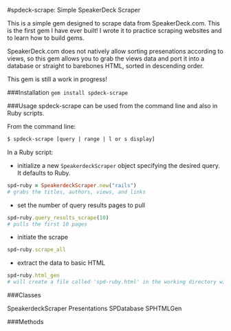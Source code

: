 #spdeck-scrape: Simple SpeakerDeck Scraper

This is a simple gem designed to scrape data from SpeakerDeck.com. This is the first gem I have ever built! I wrote it to practice scraping websites and to learn how to build gems. 

SpeakerDeck.com does not natively allow sorting presenations according to views, so this gem allows you to grab the views data and port it into a database or straight to barebones HTML, sorted in descending order.

This gem is still a work in progress!

###Installation
`gem install spdeck-scrape`


###Usage
spdeck-scrape can be used from the command line and also in Ruby scripts. 

From the command line: 
```bash
$ spdeck-scrape [query | range | l or s display]
```
In a Ruby script:

-   initialize a new `SpeakerdeckScraper` object specifying the desired query. It defaults to Ruby. 

```ruby
spd-ruby = SpeakerdeckScraper.new("rails")
# grabs the titles, authors, views, and links
```
-   set the number of query results pages to pull
```ruby
spd-ruby.query_results_scrape(10)
# pulls the first 10 pages
```
-   initiate the scrape
```ruby
spd-ruby.scrape_all
```
-   extract the data to basic HTML
```ruby
spd-ruby.html_gen
# will create a file called 'spd-ruby.html' in the working directory with a table of the results sorted by views descending
```



###Classes

SpeakerdeckScraper
Presentations
SPDatabase
SPHTMLGen

###Methods

